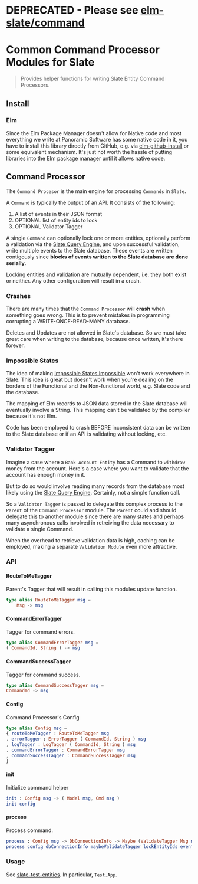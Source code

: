 # DEPRECATED - Please see [elm-slate/command](https://github.com/elm-slate/command)


# Common Command Processor Modules for Slate

> Provides helper functions for writing Slate Entity Command Processors.

## Install

### Elm

Since the Elm Package Manager doesn't allow for Native code and most everything we write at Panoramic Software has some native code in it,
you have to install this library directly from GitHub, e.g. via [elm-github-install](https://github.com/gdotdesign/elm-github-install) or some equivalent mechanism. It's just not worth the hassle of putting libraries into the Elm package manager until it allows native code.

## Command Processor

The `Command Procesor` is the main engine for processing `Commands` in `Slate`.

A `Command` is typically the output of an API. It consists of the following:

1. A list of events in their JSON format
2. OPTIONAL list of entity ids to lock
3. OPTIONAL Validator Tagger

A single `Command` can optionally lock one or more entities, optionally perform a validation via the [Slate Query Engine](https://github.com/panosoft/slate-query-engine), and upon successful validation, write multiple events to the Slate database. These events are written contigously since **blocks of events written to the Slate database are done serially**.

Locking entities and validation are mutually dependent, i.e. they both exist or neither. Any other configuration will result in a crash.

### Crashes

There are many times that the `Command Processor` will **crash** when something goes wrong. This is to prevent mistakes in programming corrupting a WRITE-ONCE-READ-MANY database.

Deletes and Updates are not allowed in Slate's database. So we must take great care when writing to the database, because once written, it's there forever.

### Impossible States

The idea of making [Impossible States Impossible](https://www.youtube.com/watch?v=IcgmSRJHu_8) won't work everywhere in Slate. This idea is great but doesn't work when you're dealing on the borders of the Functional and the Non-functional world, e.g. Slate code and the database.

The mapping of Elm records to JSON data stored in the Slate database will eventually involve a String. This mapping can't be validated by the compiler because it's not Elm.

Code has been employed to crash BEFORE inconsistent data can be written to the Slate database or if an API is validating without locking, etc.

### Validator Tagger

Imagine a case where a `Bank Account Entity` has a Command to `withdraw` money from the account. Here's a case where you want to validate that the account has enough money in it.

But to do so would involve reading many records from the database most likely using the [Slate Query Engine](https://github.com/panosoft/slate-query-engine). Certainly, not a simple function call.

So a `Validator Tagger` is passed to delegate this complex process to the `Parent` of the `Command Processor` module. The `Parent` could and should delegate this to another module since there are many states and perhaps many asynchronous calls involved in retreiving the data necessary to validate a single Command.

When the overhead to retrieve validation data is high, caching can be employed, making a separate `Validation Module` even more attractive.

### API

#### RouteToMeTagger

Parent's Tagger that will result in calling this modules update function.

```elm
type alias RouteToMeTagger msg =
    Msg -> msg
```
#### CommandErrorTagger

Tagger for command errors.

```elm
type alias CommandErrorTagger msg =
( CommandId, String ) -> msg
```

#### CommandSuccessTagger

Tagger for command success.

```elm
type alias CommandSuccessTagger msg =
CommandId -> msg
```
#### Config

Command Processor's Config

```elm
type alias Config msg =
{ routeToMeTagger : RouteToMeTagger msg
, errorTagger : ErrorTagger ( CommandId, String ) msg
, logTagger : LogTagger ( CommandId, String ) msg
, commandErrorTagger : CommandErrorTagger msg
, commandSuccessTagger : CommandSuccessTagger msg
}
```

#### init

Initialize command helper

```elm
init : Config msg -> ( Model msg, Cmd msg )
init config
```

#### process

Process command.

```elm
process : Config msg -> DbConnectionInfo -> Maybe (ValidateTagger Msg msg) -> List String -> List EntityReference -> Model msg -> ( Model msg, Cmd msg, CommandId )
process config dbConnectionInfo maybeValidateTagger lockEntityIds events model
```

### Usage

See [slate-test-entities](https://github.com/panosoft/slate-test-entities). In particular, `Test.App`.
